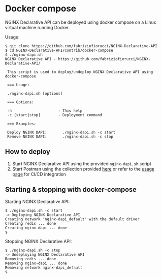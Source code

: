 # Docker compose

NGINX Declarative API can be deployed using docker compose on a Linux virtual machine running Docker.

Usage:

```
$ git clone https://github.com/fabriziofiorucci/NGINX-Declarative-API
$ cd NGINX-Declarative-API/contrib/docker-compose
$ ./nginx-dapi.sh 
NGINX Declarative API - https://github.com/fabriziofiorucci/NGINX-Declarative-API/

 This script is used to deploy/undeploy NGINX Declarative API using docker-compose

 === Usage:

 ./nginx-dapi.sh [options]

 === Options:

 -h                     - This help
 -c [start|stop]        - Deployment command

 === Examples:

 Deploy NGINX DAPI:       ./nginx-dapi.sh -c start
 Remove NGINX DAPI:       ./nginx-dapi.sh -c stop
```

## How to deploy

1. Start NGINX Declarative API using the provided `nginx-dapi.sh` script
2. Start Postman using the collection provided [here](https://github.com/fabriziofiorucci/NGINX-Declarative-API/tree/main/contrib/postman) or refer to the [usage page](https://github.com/fabriziofiorucci/NGINX-Declarative-API/blob/main/USAGE.md) for CI/CD integration

## Starting & stopping with docker-compose

Starting NGINX Declarative API:

```
$ ./nginx-dapi.sh -c start
-> Deploying NGINX Declarative API
Creating network "nginx-dapi_default" with the default driver
Creating redis ... done
Creating nginx-dapi ... done
$
```

Stopping NGINX Declarative API:

```
$ ./nginx-dapi.sh -c stop
-> Undeploying NGINX Declarative API
Removing redis ... done
Removing nginx-dapi ... done
Removing network nginx-dapi_default
$
```
